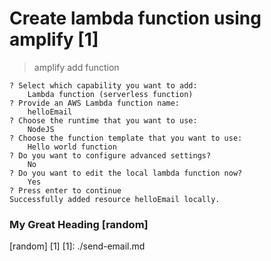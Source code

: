 # Create lambda function using amplify [1]

> amplify add function 


```
? Select which capability you want to add:
    Lambda function (serverless function)
? Provide an AWS Lambda function name:
    helloEmail
? Choose the runtime that you want to use:
    NodeJS
? Choose the function template that you want to use:
    Hello world function
? Do you want to configure advanced settings? 
    No
? Do you want to edit the local lambda function now?
    Yes
? Press enter to continue
Successfully added resource helloEmail locally.
  ```

### My Great Heading [random]


[random] [1]
[1]: ./send-email.md
